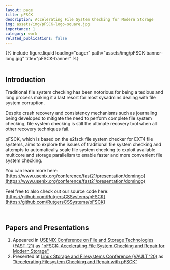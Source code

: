 ```yaml
---
layout: page
title: pFSCK
description: Accelerating File System Checking for Modern Storage
img: assets/img/pFSCK-logo-square.jpg
importance: 1
category: work
related_publications: false
---
```


<div class="row">
    <div class="col-sm mt-3 mt-md-0">
        {% include figure.liquid loading="eager" path="assets/img/pFSCK-banner-long.jpg" title="pFSCK-banner" %}
    </div>
</div>

<br />

## Introduction
Traditional file system checking has been notorious for being a tedious and long process making it a last resort for most sysadmins dealing with file system corruption.

Despite crash recovery and consistency mechanisms such as journaling being developed to mitigate the need to perform complete file system checking, file system checking is still the ultimate recovery tool when all other recovery techniques fail.

pFSCK, which is based on the e2fsck file system checker for EXT4 file systems, aims to explore the issues of traditional file system checking and attempts to automatically scale file system checking to exploit available multicore and storage parallelism to enable faster and more convenient file system checking.

You can learn more here: [https://www.usenix.org/conference/fast21/presentation/domingo](https://www.usenix.org/conference/fast21/presentation/domingo)

Feel free to also check out our source code here: [https://github.com/RutgersCSSystems/pFSCK](https://github.com/RutgersCSSystems/pFSCK)

<br />

## Papers and Presentations
1. Appeared in [USENIX Conference on File and Storage Technologies (FAST ‘21)](https://www.usenix.org/conference/fast21) as ["pFSCK: Accelerating File System Checking and Repair for Modern Storage"](https://www.usenix.org/conference/fast21/presentation/domingo)
2. Presented at [Linux Storage and Filesystems Conference (VAULT ‘20)](https://www.usenix.org/conference/vault20) as [“Accelerating Filesystem Checking and Repair with pFSCK”](https://www.usenix.org/conference/vault20/presentation/domingo)